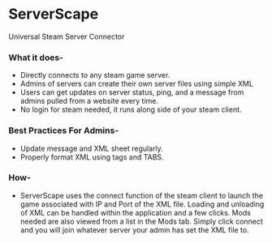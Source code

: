 # ServerScape
Universal Steam Server Connector

### What it does-

  * Directly connects to any steam game server.
  * Admins of servers can create their own server files using simple XML
  * Users can get updates on server status, ping, and a message from admins pulled from a website every time.  
  * No login for steam needed, it runs along side of your steam client.

### Best Practices For Admins- 
 * Update message and XML sheet regularly.
 * Properly format XML using tags and TABS.
  
### How-
 * ServerScape uses the connect function of the steam client to launch the game associated with IP and Port of the XML file.  Loading and unloading of XML can be handled within the application and a few clicks.  Mods needed are also viewed from a list in the Mods tab.  Simply click connect and you will join whatever server your admin has set the XML file to.
